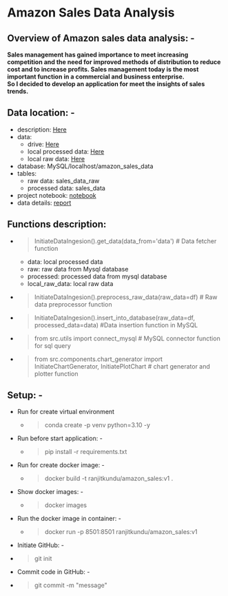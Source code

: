 # Amazon Sales Data Analysis

## Overview of Amazon sales data analysis: -  
**Sales management has gained importance to meet increasing competition and the need for improved methods of distribution to reduce cost and to increase profits. Sales management today is the most important function in a commercial and business enterprise.**  
**So I decided to develop an application for meet the insights  of sales trends.**   

## Data location: -  
- description: [Here](https://drive.google.com/file/d/1fK7DM6WZjh7lBANXlqdkDjojOMdRDqbs/view)  
- data:
  - drive: [Here]([Here](https://drive.google.com/file/d/1fK7DM6WZjh7lBANXlqdkDjojOMdRDqbs/view))
  - local processed data: [Here](artifacts/data.csv)
  - local raw data: [Here](artifacts/raw_data.csv)
- database: MySQL/localhost/amazon_sales_data  
- tables:  
  - raw data: sales_data_raw  
  - processed data: sales_data  
- project notebook: [notebook](notebook_amazon_sales/EDA.ipynb)  
- data details: [report](notebook_amazon_sales/report.html)  

## Functions description:
  - > InitiateDataIngesion().get_data(data_from='data') # Data fetcher function
    - data: local processed data
    - raw: raw data from Mysql database
    - processed: processed data from mysql database
    - local_raw_data: local raw data
  - > InitiateDataIngesion().preprocess_raw_data(raw_data=df) # Raw data preprocessor function
  - > InitiateDataIngesion().insert_into_database(raw_data=df, processed_data=data) #Data insertion function in MySQL
  - > from src.utils import connect_mysql # MySQL connector function for sql query
  - > from src.components.chart_generator import InitiateChartGenerator, InitiatePlotChart # chart generator and plotter function

## Setup: -
  - Run for create virtual environment
    - > conda create -p venv python=3.10 -y
  - Run before start application: -
    - > pip install -r requirements.txt
  - Run for create docker image: -
    - > docker build -t ranjitkundu/amazon_sales:v1 .
  - Show docker images: -
    - > docker images
  - Run the docker image in container: - 
    - > docker run -p 8501:8501 ranjitkundu/amazon_sales:v1
  - Initiate GitHub: -
  - > git init
  - Commit code in GitHub: -
  - > git commit -m "message"

